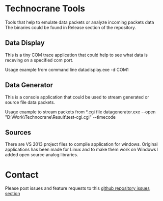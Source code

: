 # Technocrane Tools
 Tools that help to emulate data packets or analyze incoming packets data
The binaries could be found in Release section of the repository.

## Data Display

 This is a tiny COM trace application that could help to see what data is receving on a specified com port.

Usage example from command line
datadisplay.exe -d COM1

## Data Generator

 This is a console application that could be used to stream generated or source file data packets.

Usage example to stream packets from *.cgi file
datagenerator.exe --open "D:\\Work\\Technocrane\\Result\\test-cgi.cgi" --timecode

## Sources

  There are VS 2013 project files to compile application for windows. Original applications has been made for Linux and to make them work on Windows I added open source analog libraries.

# Contact

Please post issues and feature requests to this [github repository issues section](https://github.com/technocranes/technocrane-unreal/issues)
